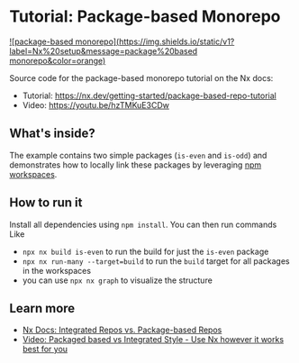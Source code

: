 # Tutorial: Package-based Monorepo

[![package-based monorepo](https://img.shields.io/static/v1?label=Nx%20setup&message=package%20based monorepo&color=orange)](https://nx.dev/concepts/integrated-vs-package-based#package-based-repos)

Source code for the package-based monorepo tutorial on the Nx docs:

- Tutorial: https://nx.dev/getting-started/package-based-repo-tutorial
- Video: https://youtu.be/hzTMKuE3CDw

## What's inside?

The example contains two simple packages (`is-even` and `is-odd`) and demonstrates how to locally link these packages by leveraging [npm workspaces](https://docs.npmjs.com/cli/using-npm/workspaces).

## How to run it

Install all dependencies using `npm install`. You can then run commands Like

- `npx nx build is-even` to run the build for just the `is-even` package
- `npx nx run-many --target=build` to run the `build` target for all packages in the workspaces
- you can use `npx nx graph` to visualize the structure

## Learn more

- [Nx Docs: Integrated Repos vs. Package-based Repos](https://nx.dev/concepts/integrated-vs-package-based)
- [Video: Packaged based vs Integrated Style - Use Nx however it works best for you](https://youtu.be/ArmERpNvC8Y)
